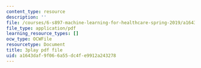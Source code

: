 ```yaml
---
content_type: resource
description: ''
file: /courses/6-s897-machine-learning-for-healthcare-spring-2019/a1643daf9f066a55dc4fe9912a243278_gRkUhg9Wb-I.pdf
file_type: application/pdf
learning_resource_types: []
ocw_type: OCWFile
resourcetype: Document
title: 3play pdf file
uid: a1643daf-9f06-6a55-dc4f-e9912a243278
---
```


